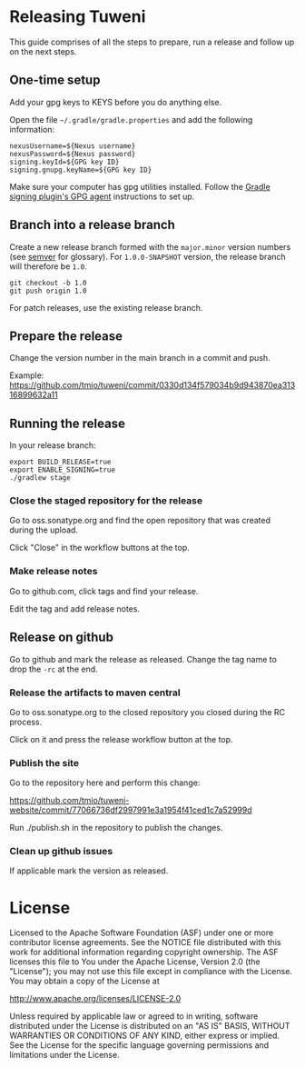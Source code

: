 # Releasing Tuweni

This guide comprises of all the steps to prepare, run a release and follow up on the next steps.

## One-time setup

Add your gpg keys to KEYS before you do anything else.

Open the file `~/.gradle/gradle.properties` and add the following information:

```
nexusUsername=${Nexus username}
nexusPassword=${Nexus password}
signing.keyId=${GPG key ID}
signing.gnupg.keyName=${GPG key ID}
```

Make sure your computer has gpg utilities installed. Follow the [Gradle signing plugin's GPG agent](https://docs.gradle.org/current/userguide/signing_plugin.html#sec:using_gpg_agent) instructions to set up.

## Branch into a release branch

Create a new release branch formed with the `major.minor` version numbers (see [semver](https://semver.org/) for glossary). For `1.0.0-SNAPSHOT` version, the release branch will therefore be `1.0`.

```
git checkout -b 1.0
git push origin 1.0
```

For patch releases, use the existing release branch.

## Prepare the release

Change the version number in the main branch in a commit and push.

Example: https://github.com/tmio/tuweni/commit/0330d134f579034b9d943870ea31316899632a11

## Running the release

In your release branch:

```
export BUILD_RELEASE=true
export ENABLE_SIGNING=true
./gradlew stage
```

### Close the staged repository for the release

Go to oss.sonatype.org and find the open repository that was created during the upload.

Click "Close" in the workflow buttons at the top.

### Make release notes

Go to github.com, click tags and find your release.

Edit the tag and add release notes.

## Release on github

Go to github and mark the release as released. Change the tag name to drop the `-rc` at the end.

### Release the artifacts to maven central

Go to oss.sonatype.org to the closed repository you closed during the RC process.

Click on it and press the release workflow button at the top.

### Publish the site

Go to the repository here and perform this change:

https://github.com/tmio/tuweni-website/commit/77066736df2997991e3a1954f41ced1c7a52999d

Run ./publish.sh in the repository to publish the changes.

### Clean up github issues

If applicable mark the version as released.

# License

Licensed to the Apache Software Foundation (ASF) under one or more contributor license agreements. See the NOTICE
file distributed with this work for additional information regarding copyright ownership. The ASF licenses this file
to You under the Apache License, Version 2.0 (the "License"); you may not use this file except in compliance with the
License. You may obtain a copy of the License at

http://www.apache.org/licenses/LICENSE-2.0

Unless required by applicable law or agreed to in writing, software distributed under the License is distributed on
an "AS IS" BASIS, WITHOUT WARRANTIES OR CONDITIONS OF ANY KIND, either express or implied. See the License for the
specific language governing permissions and limitations under the License.

